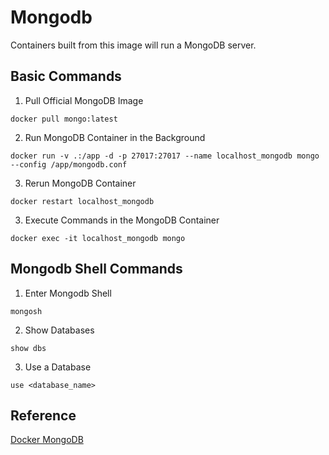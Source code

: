# Mongodb

Containers built from this image will run a MongoDB server.

## Basic Commands

1. Pull Official MongoDB Image

```
docker pull mongo:latest
```

2. Run MongoDB Container in the Background

```
docker run -v .:/app -d -p 27017:27017 --name localhost_mongodb mongo --config /app/mongodb.conf
```

3. Rerun MongoDB Container

```
docker restart localhost_mongodb
```

3. Execute Commands in the MongoDB Container

```
docker exec -it localhost_mongodb mongo
```

## Mongodb Shell Commands

1. Enter Mongodb Shell

```
mongosh
```

2. Show Databases

```
show dbs
```

3. Use a Database

```
use <database_name>
```

## Reference

[Docker MongoDB](./Docker_MongoDB.md)

